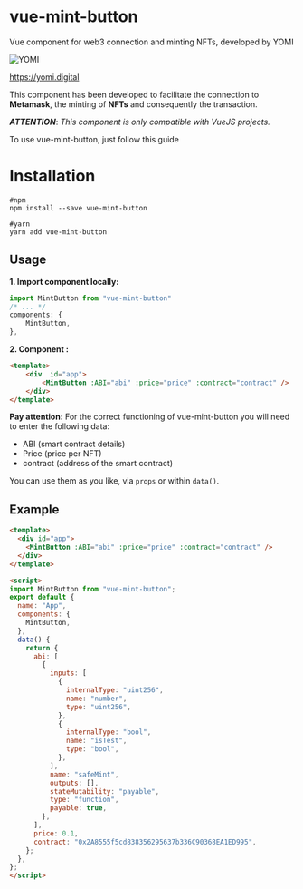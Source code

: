 # vue-mint-button
Vue component for web3 connection and minting NFTs, developed by YOMI

![YOMI](https://yomi.digital/assets/img/logo.svg)

https://yomi.digital

This component has been developed to facilitate the connection to **Metamask**, the minting of **NFTs** and consequently the transaction. 

***ATTENTION***: *This component is only compatible with VueJS projects.*

To use vue-mint-button, just follow this guide

# Installation

	#npm
    npm install --save vue-mint-button

    #yarn
    yarn add vue-mint-button



## Usage

 **1. Import  component locally:**

```javascript
import MintButton from "vue-mint-button"
/* ... */
components: {
	MintButton,
},
```

 **2. Component :**

```html
<template>
	<div  id="app">
		<MintButton :ABI="abi" :price="price" :contract="contract" />
	</div>
</template>
```
**Pay attention:**
For the correct functioning of vue-mint-button you will need to enter the following data: 

 - ABI (smart contract details) 
 - Price (price per NFT) 
 - contract (address of the smart contract)

You can use them as you like, via `props` or within `data()`.

## Example
```html
<template>
  <div id="app">
    <MintButton :ABI="abi" :price="price" :contract="contract" />
  </div>
</template>

<script>
import MintButton from "vue-mint-button";
export default {
  name: "App",
  components: {
    MintButton,
  },
  data() {
    return {
      abi: [
        {
          inputs: [
            {
              internalType: "uint256",
              name: "number",
              type: "uint256",
            },
            {
              internalType: "bool",
              name: "isTest",
              type: "bool",
            },
          ],
          name: "safeMint",
          outputs: [],
          stateMutability: "payable",
          type: "function",
          payable: true,
        },
      ],
      price: 0.1,
      contract: "0x2A8555f5cd838356295637b336C90368EA1ED995",
    };
  },
};
</script>
```

